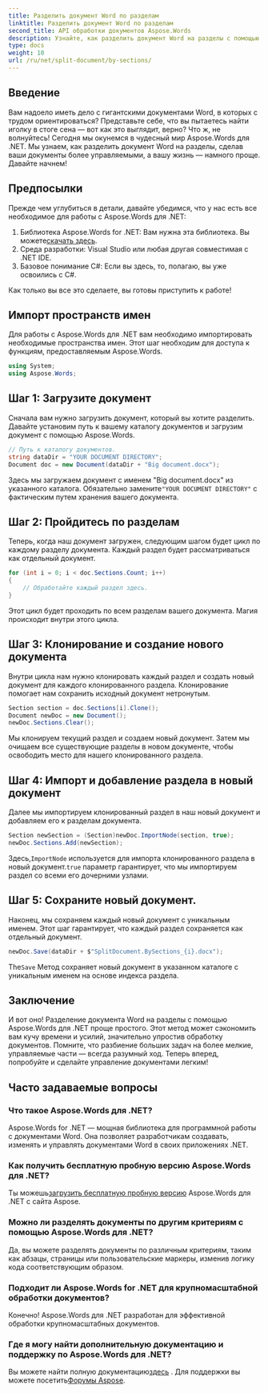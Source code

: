 ```yaml
---
title: Разделить документ Word по разделам
linktitle: Разделить документ Word по разделам
second_title: API обработки документов Aspose.Words
description: Узнайте, как разделить документ Word на разделы с помощью Aspose.Words для .NET. Следуйте этому подробному пошаговому руководству для эффективного управления документами.
type: docs
weight: 10
url: /ru/net/split-document/by-sections/
---
```

## Введение

Вам надоело иметь дело с гигантскими документами Word, в которых с трудом ориентироваться? Представьте себе, что вы пытаетесь найти иголку в стоге сена — вот как это выглядит, верно? Что ж, не волнуйтесь! Сегодня мы окунемся в чудесный мир Aspose.Words для .NET. Мы узнаем, как разделить документ Word на разделы, сделав ваши документы более управляемыми, а вашу жизнь — намного проще. Давайте начнем!

## Предпосылки

Прежде чем углубиться в детали, давайте убедимся, что у нас есть все необходимое для работы с Aspose.Words для .NET:

1.  Библиотека Aspose.Words for .NET: Вам нужна эта библиотека. Вы можете[скачать здесь](https://releases.aspose.com/words/net/).
2. Среда разработки: Visual Studio или любая другая совместимая с .NET IDE.
3. Базовое понимание C#: Если вы здесь, то, полагаю, вы уже освоились с C#.

Как только вы все это сделаете, вы готовы приступить к работе!

## Импорт пространств имен

Для работы с Aspose.Words для .NET вам необходимо импортировать необходимые пространства имен. Этот шаг необходим для доступа к функциям, предоставляемым Aspose.Words.

```csharp
using System;
using Aspose.Words;
```

## Шаг 1: Загрузите документ

Сначала вам нужно загрузить документ, который вы хотите разделить. Давайте установим путь к вашему каталогу документов и загрузим документ с помощью Aspose.Words.

```csharp
// Путь к каталогу документов.
string dataDir = "YOUR DOCUMENT DIRECTORY";
Document doc = new Document(dataDir + "Big document.docx");
```

 Здесь мы загружаем документ с именем "Big document.docx" из указанного каталога. Обязательно замените`"YOUR DOCUMENT DIRECTORY"` с фактическим путем хранения вашего документа.

## Шаг 2: Пройдитесь по разделам

Теперь, когда наш документ загружен, следующим шагом будет цикл по каждому разделу документа. Каждый раздел будет рассматриваться как отдельный документ.

```csharp
for (int i = 0; i < doc.Sections.Count; i++)
{
    // Обработайте каждый раздел здесь.
}
```

Этот цикл будет проходить по всем разделам вашего документа. Магия происходит внутри этого цикла.

## Шаг 3: Клонирование и создание нового документа

Внутри цикла нам нужно клонировать каждый раздел и создать новый документ для каждого клонированного раздела. Клонирование помогает нам сохранить исходный документ нетронутым.

```csharp
Section section = doc.Sections[i].Clone();
Document newDoc = new Document();
newDoc.Sections.Clear();
```

Мы клонируем текущий раздел и создаем новый документ. Затем мы очищаем все существующие разделы в новом документе, чтобы освободить место для нашего клонированного раздела.

## Шаг 4: Импорт и добавление раздела в новый документ

Далее мы импортируем клонированный раздел в наш новый документ и добавляем его к разделам документа.

```csharp
Section newSection = (Section)newDoc.ImportNode(section, true);
newDoc.Sections.Add(newSection);
```

 Здесь,`ImportNode` используется для импорта клонированного раздела в новый документ.`true` параметр гарантирует, что мы импортируем раздел со всеми его дочерними узлами.

## Шаг 5: Сохраните новый документ.

Наконец, мы сохраняем каждый новый документ с уникальным именем. Этот шаг гарантирует, что каждый раздел сохраняется как отдельный документ.

```csharp
newDoc.Save(dataDir + $"SplitDocument.BySections_{i}.docx");
```

The`Save` Метод сохраняет новый документ в указанном каталоге с уникальным именем на основе индекса раздела.

## Заключение

И вот оно! Разделение документа Word на разделы с помощью Aspose.Words для .NET проще простого. Этот метод может сэкономить вам кучу времени и усилий, значительно упростив обработку документов. Помните, что разбиение больших задач на более мелкие, управляемые части — всегда разумный ход. Теперь вперед, попробуйте и сделайте управление документами легким!

## Часто задаваемые вопросы

### Что такое Aspose.Words для .NET?
Aspose.Words for .NET — мощная библиотека для программной работы с документами Word. Она позволяет разработчикам создавать, изменять и управлять документами Word в своих приложениях .NET.

### Как получить бесплатную пробную версию Aspose.Words для .NET?
 Ты можешь[загрузить бесплатную пробную версию](https://releases.aspose.com/) Aspose.Words для .NET с сайта Aspose.

### Можно ли разделять документы по другим критериям с помощью Aspose.Words для .NET?
Да, вы можете разделять документы по различным критериям, таким как абзацы, страницы или пользовательские маркеры, изменив логику кода соответствующим образом.

### Подходит ли Aspose.Words for .NET для крупномасштабной обработки документов?
Конечно! Aspose.Words для .NET разработан для эффективной обработки крупномасштабных документов.

### Где я могу найти дополнительную документацию и поддержку по Aspose.Words для .NET?
 Вы можете найти полную документацию[здесь](https://reference.aspose.com/words/net/) . Для поддержки вы можете посетить[Форумы Aspose](https://forum.aspose.com/c/words/8).